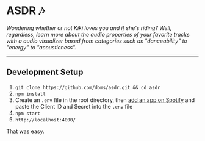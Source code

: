 # ASDR 🎶

_Wondering whether or not Kiki loves you and if she's riding? Well, regardless, learn more about the audio properties of your favorite tracks with a audio visualizer based from categories such as "danceability" to "energy" to "acousticness"._

---

## Development Setup

1. `git clone https://github.com/doms/asdr.git && cd asdr`
2. `npm install`
3. Create an `.env` file in the root directory, then [add an app on Spotify](https://developer.spotify.com/my-applications/) and paste the Client ID and Secret into the `.env` file
3. `npm start`
4. `http://localhost:4000/`

That was easy.
